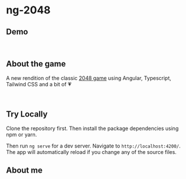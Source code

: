 # ng-2048


## Demo

</a>

<br>

## About the game
A new rendition of the classic [2048 game](https://play2048.co/) using Angular, Typescript, Tailwind CSS and a bit of 💗



<br>

## Try Locally

Clone the repository first. Then install the package dependencies using npm or yarn.

Then run `ng serve` for a dev server. Navigate to `http://localhost:4200/`. The app will automatically reload if you change any of the source files.

## About me






